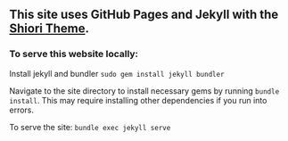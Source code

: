 ## This site uses GitHub Pages and Jekyll with the [Shiori Theme](http://ellekasai.github.io/shiori).

### To serve this website locally:
Install jekyll and bundler
```sudo gem install jekyll bundler```

Navigate to the site directory to install necessary gems by running ```bundle install```. This may require installing other dependencies if you run into errors.

To serve the site:
```bundle exec jekyll serve```


<!-- # :ribbon: Hi! I'm Shiori, a Bootstrap-based Jekyll Theme. :ribbon:

![](https://cloud.githubusercontent.com/assets/992008/3955483/2b9a77ae-2702-11e4-9f28-6afb051271de.png)

## :ribbon: Live Demo :ribbon:

### [You can view the live demo of myself here](http://ellekasai.github.io/shiori).

## :ribbon: Screenshots :ribbon:

### Desktop/Tablet

![](http://cl.ly/image/3a2M1D3E3b3d/screenshot%202014-08-30%20at%206.51.34%20PM.png)

## :ribbon: Color Schemes :ribbon:

I wear different colors (based on [Flat UI Colors](http://flatuicolors.com/)):

### Dark

![](http://cl.ly/image/3d3T3b3E0b45/screenshot%202014-08-30%20at%206.48.56%20PM.png)

---

### Turquoise

![](http://cl.ly/image/1s1k3m1E3n37/screenshot%202014-08-30%20at%206.49.02%20PM.png)

---

### Green

![](http://cl.ly/image/0G0G3u392I11/screenshot%202014-08-30%20at%206.49.08%20PM.png)

---

### Blue

![](http://cl.ly/image/1V1C0n2U0c1s/screenshot%202014-08-30%20at%206.49.14%20PM.png)

---

### Purple

![](http://cl.ly/image/1V283M0f1K08/screenshot%202014-08-30%20at%206.49.19%20PM.png)

---

### Orange

![](http://cl.ly/image/2d2k010J3z3g/screenshot%202014-08-30%20at%206.49.24%20PM.png)

---

### Red

![](http://cl.ly/image/10080E2G3c1e/screenshot%202014-08-30%20at%206.49.31%20PM.png)

---

## :ribbon: Usage :ribbon:

**Note:** If you're not familiar with Jekyll, please read up on [Jekyll's documentation](http://jekyllrb.com/) first.

[Fork this repo](http://github.com/ellekasai/shiori/fork), clone it, and then run:

```
bundle install
```

...which installs `github-pages` gem. After that, run the server:

```
jekyll serve --watch
```

### :warning: Warning :warning:

Once the server is started, you must go to [http://localhost:4000/shiori/](http://localhost:4000/shiori/), since `baseurl` is set as `"/shiori"` initially.

To use  http://localhost:4000/, change `baseurl` in `_config.yml` to `""` .

### Keeping Shiori Up to Date

To keep Shiori up to date, follow these steps:

1. [Configure a remote for a fork](https://help.github.com/articles/configuring-a-remote-for-a-fork)
2. [Sync a fork](https://help.github.com/articles/syncing-a-fork) (**Note**: Use `gh-pages` instead of `master`.)

## :ribbon: Customization :ribbon:

### Required

You **should** change these files before deploying:

* `_config.yml`: You must change `baseurl`, `url`, and `title`. Others are optional.
  * Make sure to restart the server after you update `_config.yml`.
* `CNAME`: Change this to host Shiori on a custom domain.
* `README.md`: Write your own README!
* `_includes/nav.html`: Modify or remove navigation links.
* `_includes/nav-right.html`: Modify or remove navigation links.
* `_includes/sidebar.html`: Customize the side bar.
* `_includes/post-header.html`: Customize the post header.
* `_includes/post-footer.html`: Customize the post footer.
* `_includes/footer.html`: Add copyright info, etc.

### Optional

You **may** customize these files - they're optional:

* `favicon.ico`: Favicon.
* `about.html`: About page. Currently not linked from anywhere.
* `_includes/head.html`: Extra stuff in the `<head>` tag.
* `_includes/scripts.html`: Extra stuff before the `</body>` tag.
* `_includes/post-header-home.html`: Customize the post header on the home page.

### Customize the Theme

To change my color theme, edit `_data/theme.yml`.

### Add Your Own CSS

You can customize CSS by editing these files:

* `_sass/custom-bootstrap-variables.scss`: Change Bootstrap variables ([documentation](http://getbootstrap.com/customize)).
* `_sass/custom-scss.scss`: Add your own custom CSS.

### Category Pages

If you want to make category pages, you must manually push the generated `_site` directory to GitHub. If you're still okay with that, [@alextsui05](https://github.com/alextsui05) made an [excellent demo and tutorial for category pages](http://alextsui05.github.io/shiori/categories-in-shiori/). You can see his code on [this pull request](https://github.com/ellekasai/shiori/pull/11).

## :ribbon: Author :ribbon:

#### Elle Kasai

![](https://avatars0.githubusercontent.com/u/2410692?v=2&s=200)

* http://twitter.com/ellekasai
* http://github.com/ellekasai

#### Special Thanks

* [Shu Uesugi](http://github.com/chibicode) - for the guidance on this project.

### License

[MIT License](http://ellekasai.mit-license.org/) -->
